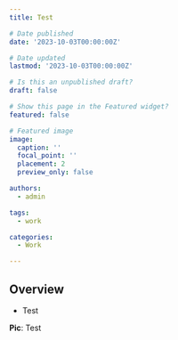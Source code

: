 ```yaml
---
title: Test

# Date published
date: '2023-10-03T00:00:00Z'

# Date updated
lastmod: '2023-10-03T00:00:00Z'

# Is this an unpublished draft?
draft: false

# Show this page in the Featured widget?
featured: false

# Featured image
image:
  caption: ''
  focal_point: ''
  placement: 2
  preview_only: false

authors:
  - admin

tags:
  - work

categories:
  - Work

---
```



## Overview

- Test

**Pic**: Test